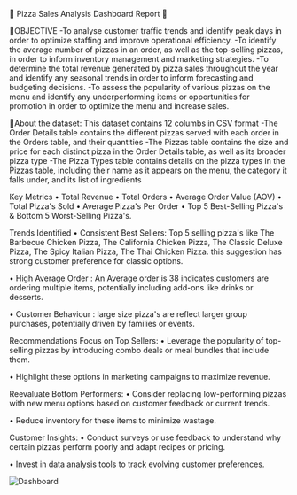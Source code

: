 🍕 Pizza Sales Analysis Dashboard Report 🍕

🎯OBJECTIVE
-To analyse customer traffic trends and identify peak days in order to optimize staffing and improve operational efficiency.
-To identify the average number of pizzas in an order, as well as the top-selling pizzas, in order to inform inventory management and marketing strategies.
-To determine the total revenue generated by pizza sales throughout the year and identify any seasonal trends in order to inform forecasting and budgeting decisions.
-To assess the popularity of various pizzas on the menu and identify any underperforming items or opportunities for promotion in order to optimize the menu and increase sales.


📰About the dataset:
This dataset contains 12 columbs in CSV format
-The Order Details table contains the different pizzas served with each order in the Orders table, and their quantities
-The Pizzas table contains the size and price for each distinct pizza in the Order Details table, as well as its broader pizza type
-The Pizza Types table contains details on the pizza types in the Pizzas table, including their name as it appears on the menu, the category it falls under, and its list of ingredients


Key Metrics
•	Total Revenue
•	Total Orders
•	Average Order Value (AOV) 
•	Total Pizza's Sold
•	Average Pizza's Per Order
•	Top 5 Best-Selling Pizza's & Bottom 5 Worst-Selling Pizza's.

Trends Identified
•	Consistent Best Sellers: Top 5 selling pizza's like The Barbecue Chicken Pizza, The California Chicken Pizza, The Classic Deluxe Pizza, The Spicy Italian Pizza, The Thai Chicken Pizza. this suggestion has strong customer preference for classic options.

•	High Average Order : An Average order is 38 indicates customers are ordering multiple items, potentially including add-ons like drinks or desserts.

•	Customer Behaviour :  large size pizza's are reflect larger group purchases, potentially driven by families or events.

Recommendations
Focus on Top Sellers: 
•	Leverage the popularity of top-selling pizzas by introducing combo deals or meal bundles that include them.

•	Highlight these options in marketing campaigns to maximize revenue.

Reevaluate Bottom Performers:
•	Consider replacing low-performing pizzas with new menu options based on customer feedback or current trends.

•	Reduce inventory for these items to minimize wastage.

Customer Insights:
•	Conduct surveys or use feedback to understand why certain pizzas perform poorly and adapt recipes or pricing.

•	Invest in data analysis tools to track evolving customer preferences.

![Dashboard](https://github.com/user-attachments/assets/1f6eaadd-4f13-4665-abfc-e630814e751f)





